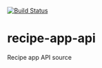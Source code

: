 [![Build Status](https://travis-ci.com/Razique/recipe-app-api.svg?branch=master)](https://travis-ci.com/Razique/recipe-app-api)

# recipe-app-api
Recipe app API source
